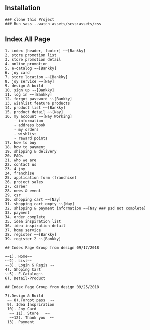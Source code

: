 ## Installation

    ### clone this Project
    ### Run sass --watch assets/scss:assets/css

## Index All Page 

    1. index [header, footer] ~~[Bankky]
    2. store promotion list
    3. store promotion detail
    4. online promotion
    5. e-catalog ~~[Bankky]
    6. joy card
    7. store location ~~[Bankky]
    8. joy service ~~[Nay]
    9. design & build
    10. sign up ~~[Bankky]
    11. log in ~~[Bankky]
    12. forgot password ~~[Bankky]
    13. wishlist feature products
    14. product list ~~[Bankky]
    15. product detail ~~[Nay]
    16. my account ~~[Nay Working]
        - information
        - address book
        - my orders
        - wishlist
        - reward points
    17. how to buy
    18. how to payment
    19. shipping & delivery
    20. FAQs
    21. who we are
    22. contact us
    23. 4 joy
    24. franchise
    25. application form (franchise)
    26. project sales
    27. career
    28. news & event
    29. csr
    30. shopping cart ~~[Nay]
    31. shopping cart empty ~~[Nay]
    32. shipping & payment information ~~[Nay ### psd not complete]
    33. payment
    34. order complete
    35. idea inspiration list
    36. idea inspiration detail
    37. home service
    38. register ~~[Bankky]
    39. register 2 ~~[Bankky]
    
    ## Index Page Group from design 09/17/2018

    ~~1). Home~~
    ~~2). List~~
    ~~3). Login & Regis ~~
    4). Shoping Cart
    ~~5). E-Catalog~~
    6). Detail-Product
    
    ## Index Page Group from design 09/25/2018
    
    7).Design & Build
     ~~ 8).Forgot pass  ~~
     9). Idea Inspriration
     10). Joy Card
      ~~ 11). Store   ~~
      ~~12). Thank you  ~~
     13). Payment
